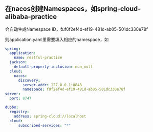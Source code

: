 #

## 在nacos创建Namespaces，如spring-cloud-alibaba-practice
会自动生成Namespace ID，如f0f2ef4d-ef19-481d-ab05-501dc330e78f

则application.yaml里需要填入相应的namespace，如
```yaml
spring:
  application:
    name: restful-practice
  jackson:
    default-property-inclusion: non_null
  cloud:
    nacos:
      discovery:
        server-addr: 127.0.0.1:8848
        namespace: f0f2ef4d-ef19-481d-ab05-501dc330e78f
server:
  port: 8747

dubbo:
  registry:
    address: spring-cloud://localhost
  cloud:
      subscribed-services: "*"
```